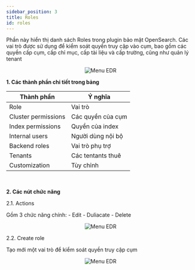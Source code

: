 ```yaml
---
sidebar_position: 3
title: Roles
id: roles
---
```

Phần này hiển thị danh sách Roles trong plugin bảo mật OpenSearch. Các vai trò được sử dụng để kiểm soát quyền truy cập vào cụm, bao gồm các quyền cấp cụm, cấp chỉ mục, cấp tài liệu và cấp trường, cũng như quản lý tenant
<p align="center">
   <img src="/img/Setting/Ser/role.png" alt="Menu EDR" />
</p>
<p><b>1. Các thành phần chi tiết trong bảng</b></p>
<table class="">
    <thead>
      <tr>
        <th>Thành phần</th>
        <th>Ý nghĩa</th>
      </tr>
    </thead>
    <tbody>
      <tr>
        <td>Role</td>
        <td>Vai trò</td>
      </tr>
      <tr>
        <td>Cluster permissions</td>
        <td>Các quyền của cụm</td>
      </tr>
      <tr>
        <td>Index permissions</td>
        <td>Quyền của index</td>
        </tr>
      <tr>
        <td>Internal users</td>
        <td>Người dùng nội bộ</td>
      </tr>
      <tr>
        <td>Backend roles</td>
        <td>Vai trò phụ trợ</td>
      </tr>
      <tr>
        <td>Tenants</td>
        <td>Các tentants thuê</td>
      </tr>
      <tr>
        <td>Customization</td>
        <td>Tùy chỉnh</td>
      </tr>
  </tbody>
</table>
<br />
<p><b>2. Các nút chức năng</b></p>
<p>2.1. Actions</p>
Gồm 3 chức năng chính:
- Edit
- Duliacate
- Delete

<p align="center">
   <img src="/img/Setting/Ser/actrole.png" alt="Menu EDR" />
</p>

<p>2.2. Create role</p>
Tạo mới một vai trò để kiểm soát quyền truy cập cụm
<p align="center">
   <img src="/img/Setting/Ser/crtrole.png" alt="Menu EDR" />
</p>






